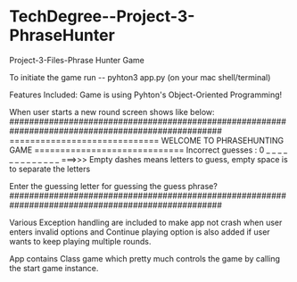 # TechDegree--Project-3-PhraseHunter
Project-3-Files-Phrase Hunter Game

To initiate the game run -- pyhton3 app.py (on your mac shell/terminal)

Features Included:
Game is using Pyhton's Object-Oriented Programming!

When user starts a new round screen shows like below:
###################################################################################################
============================= WELCOME TO PHRASEHUNTING GAME =============================
Incorrect guesses : 0
_ _ _   _ _ _   _ _ _   _ _ _ _  ===>>> Empty dashes means letters to guess, empty space is to separate the letters

Enter the guessing letter for guessing the guess phrase?
###################################################################################################

Various Exception handling are included to make app not crash when user enters invalid options and Continue playing option is also added if user wants to keep playing multiple rounds.

App contains Class game which pretty much controls the game by calling the start game instance.

